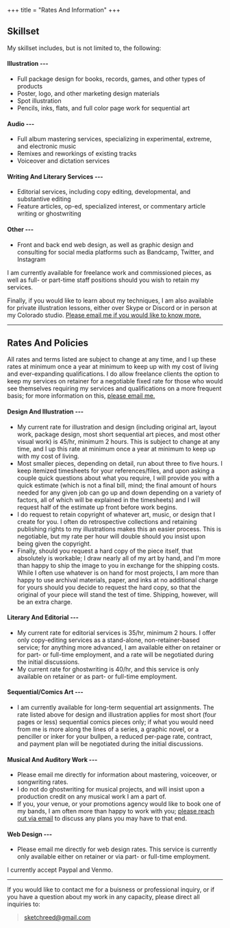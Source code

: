 +++
title = "Rates And Information"
+++


## Skillset

My skillset includes, but is not limited to, the following:


#### Illustration ---
* Full package design for books, records, games, and other types of products
* Poster, logo, and other marketing design materials
* Spot illustration
* Pencils, inks, flats, and full color page work for sequential art

#### Audio ---
* Full album mastering services, specializing in experimental, extreme, and electronic music
* Remixes and reworkings of existing tracks
* Voiceover and dictation services

#### Writing And Literary Services ---
* Editorial services, including copy editing, developmental, and substantive editing
* Feature articles, op-ed, specialized interest, or commentary article writing or ghostwriting

#### Other ---
* Front and back end web design, as well as graphic design and consulting for social media platforms such as Bandcamp, Twitter, and Instagram


I am currently available for freelance work and commissioned pieces, as well as full- or part-time staff positions should you wish to retain my services.

Finally, if you would like to learn about my techniques, I am also available for private illustration lessons, either over Skype or Discord or in person at my Colorado studio. [Please email me if you would like to know more.](mailto:sketchreed@gmail.com)

---

## Rates And Policies

All rates and terms listed are subject to change at any time, and I up these rates at minimum once a year at minimum to keep up with my cost of living and ever-expanding qualifications. I do allow freelance clients the option to keep my services on retainer for a negotiable fixed rate for those who would see themselves requiring my services and qualifications on a more frequent basis; for more information on this, [please email me.](mailto:sketchreed@gmail.com)

#### Design And Illustration ---

* My current rate for illustration and design (including original art, layout work, package design, most short sequential art pieces, and most other visual work) is 45/hr, minimum 2 hours. This is subject to change at any time, and I up this rate at minimum once a year at minimum to keep up with my cost of living.
* Most smaller pieces, depending on detail, run about three to five hours. I keep itemized timesheets for your references/files, and upon asking a couple quick questions about what you require, I will provide you with a quick estimate (which is not a final bill, mind; the final amount of hours needed for any given job can go up and down depending on a variety of factors, all of which will be explained in the timesheets) and I will request half of the estimate up front before work begins.
* I do request to retain copyright of whatever art, music, or design that I create for you. I often do retrospective collections and retaining publishing rights to my illustrations makes this an easier process. This is negotiable, but my rate per hour will double should you insist upon being given the copyright.
* Finally, should you request a hard copy of the piece itself, that absolutely is workable; I draw nearly all of my art by hand, and I'm more than happy to ship the image to you in exchange for the shipping costs. While I often use whatever is on hand for most projects, I am more than happy to use archival materials, paper, and inks at no additional charge for yours should you decide to request the hard copy, so that the original of your piece will stand the test of time. Shipping, however, will be an extra charge.

#### Literary And Editorial ---

* My current rate for editorial services is 35/hr, minimum 2 hours. I offer only copy-editing services as a stand-alone, non-retainer-based service; for anything more advanced, I am available either on retainer or for part- or full-time employment, and a rate will be negotiated during the initial discussions.
* My current rate for ghostwriting is 40/hr, and this service is only available on retainer or as part- or full-time employment.

#### Sequential/Comics Art ---

* I am currently available for long-term sequential art assignments. The rate listed above for design and illustration applies for most short (four pages or less) sequential comics pieces only; if what you would need from me is more along the lines of a series, a graphic novel, or a penciller or inker for your bullpen, a reduced per-page rate, contract, and payment plan will be negotiated during the initial discussions.

#### Musical And Auditory Work ---

* Please email me directly for information about mastering, voiceover, or songwriting rates.
* I do not do ghostwriting for musical projects, and will insist upon a production credit on any musical work I am a part of.
* If you, your venue, or your promotions agency would like to book one of my bands, I am often more than happy to work with you; [please reach out via email](mailto:sketchreed@gmail.com) to discuss any plans you may have to that end.

#### Web Design ---

* Please email me directly for web design rates. This service is currently only available either on retainer or via part- or full-time employment.

I currently accept Paypal and Venmo.

---

If you would like to contact me for a buisness or professional inquiry, or if you have a question about my work in any capacity, please direct all inquiries to:

> [sketchreed@gmail.com](mailto:sketchreed@gmail.com)
